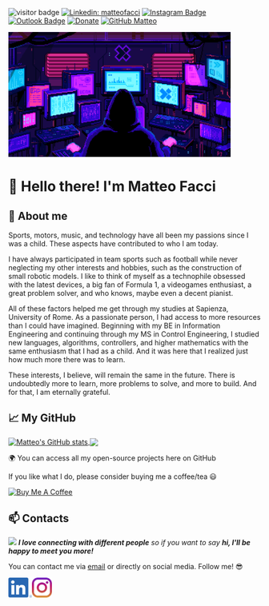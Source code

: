 ![visitor badge](https://visitor-badge.glitch.me/badge?page_id=matteofacci.visitor-badge)
[![Linkedin: matteofacci](https://img.shields.io/badge/-matteofacci-blue?style=flat-square&logo=Linkedin&logoColor=white&link=https://www.linkedin.com/in/matteofacci/)](https://www.linkedin.com/in/matteofacci/)
[![Instagram Badge](https://img.shields.io/badge/-matteofacci-e4405f?style=flat-square&logo=Instagram&logoColor=white&link=https://www.instagram.com/faccimatteo/)](https://www.instagram.com/faccimatteo/)
[![Outlook Badge](https://img.shields.io/badge/-matteo.facci@outlook.it-blue?style=flat-square&logo=Outlook&logoColor=white&link=mailto:matteo.facci@outlook.it?subject=[GitHub])](mailto:matteo.facci@outlook.it?subject=[GitHub])
[![Donate](https://img.shields.io/badge/Donate-PayPal-blue.svg)](https://paypal.me/faccimatteo?country.x=IT&locale.x=it_IT)
[![GitHub Matteo](https://img.shields.io/github/followers/matteofacci?label=follow&style=social)](https://github.com/matteofacci)

<img src="coding.gif" height="250"/>

# 👋 Hello there! I'm Matteo Facci

## :open_book: About me

Sports, motors, music, and technology have all been my passions since I was a child. These aspects have contributed to who I am today. 

I have always participated in team sports such as football while never neglecting my other interests and hobbies, such as the construction of small robotic models. 
I like to think of myself as a technophile obsessed with the latest devices, a big fan of Formula 1, a videogames enthusiast, a great problem solver, and who knows, maybe even a decent pianist.

All of these factors helped me get through my studies at Sapienza, University of Rome. As a passionate person, I had access to more resources than I could have imagined. Beginning with my BE in Information Engineering and continuing through my MS in Control Engineering, I studied new languages, algorithms, controllers, and higher mathematics with the same enthusiasm that I had as a child. And it was here that I realized just how much more there was to learn.

These interests, I believe, will remain the same in the future. 
There is undoubtedly more to learn, more problems to solve, and more to build. 
And for that, I am eternally grateful.

## :chart_with_upwards_trend: My GitHub

<a href="https://github.com/anuraghazra/github-readme-stats">
  <img align="center" src="https://github-readme-stats.vercel.app/api?username=matteofacci&theme=github_dark&show_icons=true&count_private=true&include_all_commits=true&hide_title=true" alt="Matteo's GitHub stats" />
</a>
<a href="https://github.com/anuraghazra/github-readme-stats">
  <img align="center" src="https://github-readme-stats.vercel.app/api/top-langs/?username=matteofacci&layout=compact&theme=github_dark&langs_count=6" />
</a>



:earth_africa: You can access all my open-source projects here on GitHub
  
  If you like what I do, please consider buying me a coffee/tea :smiley:

<a href="https://paypal.me/faccimatteo?country.x=IT&locale.x=it_IT" target="_blank"><img src="https://cdn.buymeacoffee.com/buttons/v2/default-red.png" alt="Buy Me A Coffee" width="150" ></a>

## 📫 Contacts 

<img src="https://media.giphy.com/media/LnQjpWaON8nhr21vNW/giphy.gif" width="60"> <em><b>I love connecting with different people</b> so if you want to say <b>hi, I'll be happy to meet you more!</b> </em>

You can contact me via [email](mailto:matteo.facci@outlook.it?subject=[GitHub]) or directly on social media. Follow me! :sunglasses:



[<img src="https://raw.githubusercontent.com/matteofacci/matteofacci/master/socials/linkedin.png" height="40em" align="left" alt="Follow matteofacci on LinkedIn" title="Follow matteofacci on LinkedIn"/>](https://www.linkedin.com/in/matteofacci/)

[<img src="https://raw.githubusercontent.com/matteofacci/matteofacci/master/socials/instagram.svg" height="40em" align="center" alt="Follow matteofacci on Instagram" title="Follow matteofacci on Instagram"/>](https://www.instagram.com/faccimatteo/)
